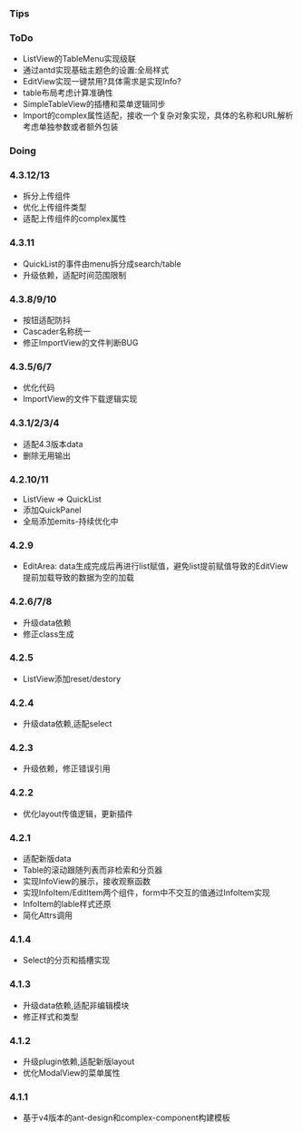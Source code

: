 
### Tips

### ToDo
- ListView的TableMenu实现级联
- 通过antd实现基础主题色的设置:全局样式
- EditView实现一键禁用?具体需求是实现Info?
- table布局考虑计算准确性
- SimpleTableView的插槽和菜单逻辑同步
- Import的complex属性适配，接收一个复杂对象实现，具体的名称和URL解析考虑单独参数或者额外包装
### Doing

### 4.3.12/13
- 拆分上传组件
- 优化上传组件类型
- 适配上传组件的complex属性

### 4.3.11
- QuickList的事件由menu拆分成search/table
- 升级依赖，适配时间范围限制

### 4.3.8/9/10
- 按钮适配防抖
- Cascader名称统一
- 修正ImportView的文件判断BUG

### 4.3.5/6/7
- 优化代码
- ImportView的文件下载逻辑实现

### 4.3.1/2/3/4
- 适配4.3版本data
- 删除无用输出

### 4.2.10/11
- ListView => QuickList
- 添加QuickPanel
- 全局添加emits-持续优化中

### 4.2.9
- EditArea: data生成完成后再进行list赋值，避免list提前赋值导致的EditView提前加载导致的数据为空的加载

### 4.2.6/7/8
- 升级data依赖
- 修正class生成

### 4.2.5
- ListView添加reset/destory

### 4.2.4
- 升级data依赖,适配select

### 4.2.3
- 升级依赖，修正错误引用

### 4.2.2
- 优化layout传值逻辑，更新插件

### 4.2.1
- 适配新版data
- Table的滚动跟随列表而非检索和分页器
- 实现InfoView的展示，接收观察函数
- 实现InfoItem/EditItem两个组件，form中不交互的值通过InfoItem实现
- InfoItem的lable样式还原
- 简化Attrs调用

### 4.1.4
- Select的分页和插槽实现

### 4.1.3
- 升级data依赖,适配非编辑模块
- 修正样式和类型

### 4.1.2
- 升级plugin依赖,适配新版layout
- 优化ModalView的菜单属性

### 4.1.1
- 基于v4版本的ant-design和complex-component构建模板

